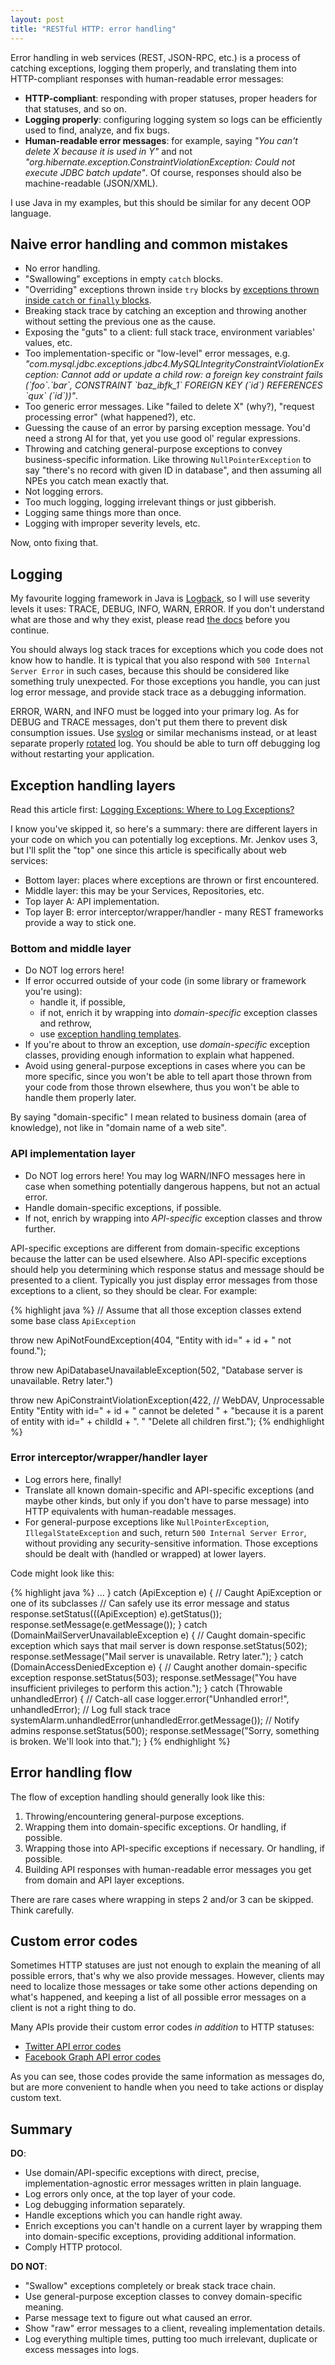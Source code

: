 ```yaml
---
layout: post
title: "RESTful HTTP: error handling"
---
```


Error handling in web services (REST, JSON-RPC, etc.) is a process of catching exceptions, logging them properly, and translating them into HTTP-compliant responses with human-readable error messages:

- **HTTP-compliant**: responding with proper statuses, proper headers for that statuses, and so on.
- **Logging properly**: configuring logging system so logs can be efficiently used to find, analyze, and fix bugs.
- **Human-readable error messages**: for example, saying *"You can't delete X because it is used in Y"* and not *"org.hibernate.exception.ConstraintViolationException: Could not execute JDBC batch update"*. Of course, responses should also be machine-readable (JSON/XML).

I use Java in my examples, but this should be similar for any decent OOP language.

## Naive error handling and common mistakes

- No error handling.
- "Swallowing" exceptions in empty `catch` blocks.
- "Overriding" exceptions thrown inside `try` blocks by [exceptions thrown inside `catch` or `finally` blocks][fail-safe-handling].
- Breaking stack trace by catching an exception and throwing another without setting the previous one as the cause.
- Exposing the "guts" to a client: full stack trace, environment variables' values, etc.
- Too implementation-specific or "low-level" error messages, e.g. *"com.mysql.jdbc.exceptions.jdbc4.MySQLIntegrityConstraintViolationException: Cannot add or update a child row: a foreign key constraint fails (\`foo\`.\`bar\`, CONSTRAINT \`baz_ibfk_1\` FOREIGN KEY (\`id\`) REFERENCES \`qux\` (\`id\`))"*.
- Too generic error messages. Like "failed to delete X" (why?), "request processing error" (what happened?), etc.
- Guessing the cause of an error by parsing exception message. You'd need a strong AI for that, yet you use good ol' regular expressions.
- Throwing and catching general-purpose exceptions to convey business-specific information. Like throwing `NullPointerException` to say "there's no record with given ID in database", and then assuming all NPEs you catch mean exactly that.
- Not logging errors.
- Too much logging, logging irrelevant things or just gibberish.
- Logging same things more than once.
- Logging with improper severity levels, etc.

[fail-safe-handling]: http://tutorials.jenkov.com/java-exception-handling/fail-safe-exception-handling.html

Now, onto fixing that.

## Logging

My favourite logging framework in Java is [Logback](http://logback.qos.ch/), so I will use severity levels it uses: TRACE, DEBUG, INFO, WARN, ERROR. If you don't understand what are those and why they exist, please read [the docs][logback-levels] before you continue.

You should always log stack traces for exceptions which you code does not know how to handle. It is typical that you also respond with `500 Internal Server Error` in such cases, because this should be considered like something truly unexpected. For those exceptions you handle, you can just log error message, and provide stack trace as a debugging information.

ERROR, WARN, and INFO must be logged into your primary log. As for DEBUG and TRACE messages, don't put them there to prevent disk consumption issues. Use [syslog][] or similar mechanisms instead, or at least separate properly [rotated][log-rotation] log. You should be able to turn off debugging log without restarting your application.

[logback-levels]: http://logback.qos.ch/manual/architecture.html#effectiveLevel
[syslog]: http://en.wikipedia.org/wiki/Syslog
[log-rotation]: http://en.wikipedia.org/wiki/Log_rotation

## Exception handling layers

Read this article first: [Logging Exceptions: Where to Log Exceptions?][log-layers]

I know you've skipped it, so here's a summary: there are different layers in your code on which you can potentially log exceptions. Mr. Jenkov uses 3, but I'll split the "top" one since this article is specifically about web services:

- Bottom layer: places where exceptions are thrown or first encountered.
- Middle layer: this may be your Services, Repositories, etc.
- Top layer A: API implementation.
- Top layer B: error interceptor/wrapper/handler - many REST frameworks provide a way to stick one.

[log-layers]: http://tutorials.jenkov.com/java-exception-handling/logging-where-to-log-exceptions.html

### Bottom and middle layer

- Do NOT log errors here!
- If error occurred outside of your code (in some library or framework you're using):
    - handle it, if possible,
    - if not, enrich it by wrapping into *domain-specific* exception classes and rethrow,
    - use [exception handling templates][handling-templates].
- If you're about to throw an exception, use *domain-specific* exception classes, providing enough information to explain what happened.
- Avoid using general-purpose exceptions in cases where you can be more specific, since you won't be able to tell apart those thrown from your code from those thrown elsewhere, thus you won't be able to handle them properly later.

By saying "domain-specific" I mean related to business domain (area of knowledge), not like in "domain name of a web site".

[handling-templates]: http://tutorials.jenkov.com/java-exception-handling/exception-handling-templates.html

### API implementation layer

- Do NOT log errors here! You may log WARN/INFO messages here in case when something potentially dangerous happens, but not an actual error.
- Handle domain-specific exceptions, if possible.
- If not, enrich by wrapping into *API-specific* exception classes and throw further.

API-specific exceptions are different from domain-specific exceptions because the latter can be used elsewhere. Also API-specific exceptions should help you determining which response status and message should be presented to a client. Typically you just display error messages from those exceptions to a client, so they should be clear. For example:

{% highlight java %}
// Assume that all those exception classes extend some base class `ApiException`

throw new ApiNotFoundException(404, "Entity with id=" + id + " not found.");

throw new ApiDatabaseUnavailableException(502, "Database server is unavailable. Retry later.")

throw new ApiConstraintViolationException(422, // WebDAV, Unprocessable Entity
    "Entity with id=" + id + " cannot be deleted " +
    "because it is a parent of entity with id=" + childId + ". "
    "Delete all children first.");
{% endhighlight %}

### Error interceptor/wrapper/handler layer

- Log errors here, finally!
- Translate all known domain-specific and API-specific exceptions (and maybe other kinds, but only if you don't have to parse message) into HTTP equivalents with human-readable messages.
- For general-purpose exceptions like `NullPointerException`, `IllegalStateException` and such, return `500 Internal Server Error`, without providing any security-sensitive information. Those exceptions should be dealt with (handled or wrapped) at lower layers.

Code might look like this:

{% highlight java %}
...
} catch (ApiException e) {
    // Caught ApiException or one of its subclasses
    // Can safely use its error message and status
    response.setStatus(((ApiException) e).getStatus());
    response.setMessage(e.getMessage());
} catch (DomainMailServerUnavailableException e) {
    // Caught domain-specific exception which says that mail server is down
    response.setStatus(502);
    response.setMessage("Mail server is unavailable. Retry later.");
} catch (DomainAccessDeniedException e) {
    // Caught another domain-specific exception
    response.setStatus(503);
    response.setMessage("You have insufficient privileges to perform this action.");
} catch (Throwable unhandledError) {
    // Catch-all case
    logger.error("Unhandled error!", unhandledError); // Log full stack trace
    systemAlarm.unhandledError(unhandledError.getMessage()); // Notify admins
    response.setStatus(500);
    response.setMessage("Sorry, something is broken. We'll look into that.");
}
{% endhighlight %}

## Error handling flow

The flow of exception handling should generally look like this:

1. Throwing/encountering general-purpose exceptions.
2. Wrapping them into domain-specific exceptions. Or handling, if possible.
3. Wrapping those into API-specific exceptions if necessary. Or handling, if possible.
4. Building API responses with human-readable error messages you get from domain and API layer exceptions.

There are rare cases where wrapping in steps 2 and/or 3 can be skipped. Think carefully.

## Custom error codes

Sometimes HTTP statuses are just not enough to explain the meaning of all possible errors, that's why we also provide messages. However, clients may need to localize those messages or take some other actions depending on what's happened, and keeping a list of all possible error messages on a client is not a right thing to do.

Many APIs provide their custom error codes *in addition* to HTTP statuses:

- [Twitter API error codes](https://dev.twitter.com/overview/api/response-codes)
- [Facebook Graph API error codes](https://developers.facebook.com/docs/graph-api/using-graph-api/v2.2#errors)

As you can see, those codes provide the same information as messages do, but are more convenient to handle when you need to take actions or display custom text.

## Summary

**DO**:

- Use domain/API-specific exceptions with direct, precise, implementation-agnostic error messages written in plain language.
- Log errors only once, at the top layer of your code.
- Log debugging information separately.
- Handle exceptions which you can handle right away.
- Enrich exceptions you can't handle on a current layer by wrapping them into domain-specific exceptions, providing additional information.
- Comply HTTP protocol.

**DO NOT**:

- "Swallow" exceptions completely or break stack trace chain.
- Use general-purpose exception classes to convey domain-specific meaning.
- Parse message text to figure out what caused an error.
- Show "raw" error messages to a client, revealing implementation details.
- Log everything multiple times, putting too much irrelevant, duplicate or excess messages into logs.

